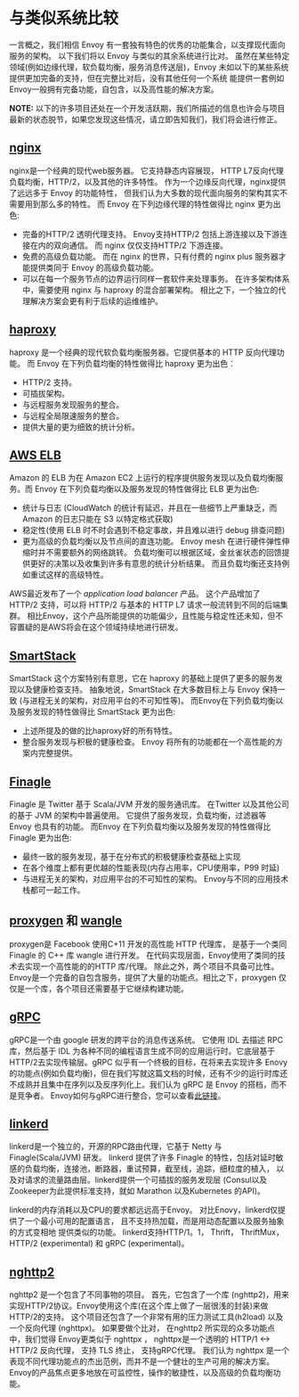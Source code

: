 # 与类似系统比较

一言概之，我们相信 Envoy 有一套独有特色的优秀的功能集合，以支撑现代面向服务的架构。 以下我们将以 Envoy 与类似的其余系统进行比对。 
虽然在某些特定领域(例如边缘代理，软负载均衡，服务消息传送层)，Envoy 未如以下的某些系统提供更加完备的支持，但在完整比对后，没有其他任何一个系统
能提供一套例如Envoy一般拥有完备功能，自包含，以及高性能的解决方案。 

**NOTE:** 以下的许多项目还处在一个开发活跃期，我们所描述的信息也许会与项目最新的状态脱节，如果您发现这些情况，请立即告知我们，我们将会进行修正。

## [nginx](https://nginx.org/en/)

nginx是一个经典的现代web服务器。 它支持静态内容展现， HTTP L7反向代理 负载均衡，HTTP/2，以及其他的许多特性。 作为一个边缘反向代理，nginx提供了远远多于 Envoy 的功能特性，
但我们认为大多数的现代面向服务的架构其实不需要用到那么多的特性。 而 Envoy 在下列边缘代理的特性做得比 nginx 更为出色:

- 完备的HTTP/2 透明代理支持。 Envoy支持HTTP/2 包括上游连接以及下游连接在内的双向通信。 而 nginx 仅仅支持HTTP/2 下游连接。
- 免费的高级负载功能。 而在 nginx 的世界，只有付费的 nginx plus 服务器才能提供类同于 Envoy 的高级负载功能。
- 可以在每一个服务节点的边界运行同样一套软件来处理事务。 在许多架构体系中，需要使用 nginx 与 haproxy 的混合部署架构。 相比之下，一个独立的代理解决方案会更有利于后续的运维维护。

## [haproxy](http://www.haproxy.org/)

haproxy 是一个经典的现代软负载均衡服务器。它提供基本的 HTTP 反向代理功能。 而 Envoy 在下列负载均衡的特性做得比 haproxy 更为出色：

- HTTP/2 支持。
- 可插拔架构。
- 与远程服务发现服务的整合。
- 与远程全局限速服务的整合。
- 提供大量的更为细致的统计分析。

## [AWS ELB](https://aws.amazon.com/elasticloadbalancing/)

Amazon 的 ELB 为在 Amazon EC2 上运行的程序提供服务发现以及负载均衡服务。而 Envoy 在下列负载均衡以及服务发现的特性做得比 ELB 更为出色:

- 统计与日志 (CloudWatch 的统计有延迟，并且在一些细节上严重缺乏，而 Amazon 的日志只能在 S3 以特定格式获取)
- 稳定性(使用 ELB 时不时会遇到不稳定事故，并且难以进行 debug 排查问题)
- 更为高级的负载均衡以及节点间的直连功能。 Envoy mesh 在进行硬件弹性伸缩时并不需要额外的网络跳转。 
负载均衡可以根据区域，金丝雀状态的回馈提供更好的决策以及收集到许多有意思的统计分析结果。 而且负载均衡还支持例如重试这样的高级特性。

AWS最近发布了一个 *application load balancer* 产品。 这个产品增加了 HTTP/2 支持，可以将 HTTP/2 与基本的 HTTP L7 请求一般流转到不同的后端集群。
相比Envoy，这个产品所能提供的功能偏少，且性能与稳定性还未知，但不容置疑的是AWS将会在这个领域持续地进行研发。

## [SmartStack](http://nerds.airbnb.com/smartstack-service-discovery-cloud/)

SmartStack 这个方案特别有意思，它在 haproxy 的基础上提供了更多的服务发现以及健康检查支持。 抽象地说，SmartStack 在大多数目标上与 Envoy 保持一致
(与进程无关的架构，对应用平台的不可知性等)。
而Envoy在下列负载均衡以及服务发现的特性做得比 SmartStack 更为出色:

- 上述所提及的做的比haproxy好的所有特性。
- 整合服务发现与积极的健康检查。 Envoy 将所有的功能都在一个高性能的方案内完整提供。

## [Finagle](https://twitter.github.io/finagle/)

Finagle 是 Twitter 基于 Scala/JVM 开发的服务通讯库。 在Twitter 以及其他公司的基于 JVM 的架构中普遍使用。
它提供了服务发现，负载均衡，过滤器等 Envoy 也具有的功能。
而Envoy 在下列负载均衡以及服务发现的特性做得比 Finagle 更为出色:

- 最终一致的服务发现，基于在分布式的积极健康检查基础上实现
- 在各个维度上都有更优越的性能表现(内存占用率，CPU使用率，P99 时延)
- 与进程无关的架构，对应用平台的不可知性的架构。 Envoy与不同的应用技术栈都可一起工作。

## [proxygen](https://github.com/facebook/proxygen) 和 [wangle](https://github.com/facebook/wangle)

proxygen是 Facebook 使用C+11 开发的高性能 HTTP 代理库， 是基于一个类同 Finagle 的 C++ 库 wangle 进行开发。
在代码实现层面，Envoy使用了类同的技术去实现一个高性能的的HTTP 库/代理。 除此之外，两个项目不具备可比性。
Envoy是一个完备的自包含服务，提供了大量的功能点。相比之下，proxygen 仅仅是一个库，各个项目还需要基于它继续构建功能。

## [gRPC](http://www.grpc.io/)

gRPC是一个由 google 研发的跨平台的消息传送系统。 它使用 IDL 去描述 RPC 库，然后基于 IDL 为各种不同的编程语言生成不同的应用运行时。它底层基于HTTP/2去实现传输层。gRPC 似乎有一个终极的目标，在将来去实现许多 Enovy 的功能点(例如负载均衡)，但在我们写就这篇文档的时候，还有不少的运行时库还不成熟并且集中在序列以及反序列化上。我们认为 gRPC 是 Envoy 的搭档，而不是竞争者。
Envoy如何与gRPC进行整合，您可以查看[此链接](arch_overview/grpc。html#arch-overview-grpc)。

## [linkerd](https://github.com/BuoyantIO/linkerd)

linkerd是一个独立的，开源的RPC路由代理，它基于 Netty 与 Finagle(Scala/JVM) 研发。 linkerd 提供了许多 Finagle 的特性，包括对延时敏感的负载均衡，连接池，断路器，重试预算，截至线，追踪，细粒度的植入，
以及对请求的流量路由层。linkerd提供一个可插拔的服务发现层 (Consul以及Zookeeper为此提供标准支持，就如 Marathon 以及Kubernetes 的API)。

linkerd的内存消耗以及CPU的要求都远远高于Envoy。 对比Enovy，linkerd仅提供了一个最小可用的配置语言， 且不支持热加载，而是用动态配置以及服务抽象的方式变相地
提供类似的功能。 linkerd支持HTTP/1。1， Thrift， ThriftMux， HTTP/2 (experimental) 和 gRPC (experimental)。

## [nghttp2](https://nghttp2.org/)

nghttp2 是一个包含了不同事物的项目。 首先，它包含了一个库 (nghttp2)，用来实现HTTP/2协议。Envoy使用这个库(在这个库上做了一层很浅的封装)来做HTTP/2的支持。
这个项目还包含了一个非常有用的压力测试工具(h2load) 以及一个反向代理 (nghttpx)。 如果要做个比对， 在nghttp2 所实现的众多功能点中，我们觉得
Envoy更类似于 nghttpx ， nghttpx是一个透明的 
HTTP/1 <-> HTTP/2 反向代理， 支持 TLS 终止， 支持gRPC代理。 我们认为 nghttpx 是一个表现不同代理功能点的杰出范例，而并不是一个健壮的生产可用的解决方案。Envoy的产品焦点更多地放在可监控性，操作的敏捷性，以及高级的负载均衡功能。